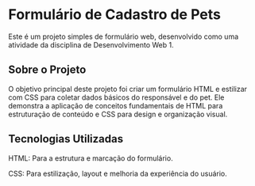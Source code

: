 # Formulário de Cadastro de Pets
Este é um projeto simples de formulário web, desenvolvido como uma atividade da disciplina de Desenvolvimento Web 1.

## Sobre o Projeto
O objetivo principal deste projeto foi criar um formulário HTML e estilizar com CSS para coletar dados básicos do responsável e do pet. Ele demonstra a aplicação de conceitos fundamentais de HTML para estruturação de conteúdo e CSS para design e organização visual.

## Tecnologias Utilizadas
HTML: Para a estrutura e marcação do formulário.

CSS: Para estilização, layout e melhoria da experiência do usuário.
